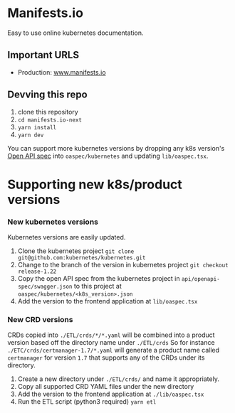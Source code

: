 # Manifests.io

Easy to use online kubernetes documentation.

## Important URLS
- Production: www.manifests.io


## Devving this repo
1. clone this repository
2. `cd manifests.io-next`
3. `yarn install`
4. `yarn dev`

You can support more kubernetes versions by dropping any k8s version's [Open API spec](https://github.com/kubernetes/kubernetes/blob/master/api/openapi-spec/swagger.json) into `oaspec/kubernetes` and updating `lib/oaspec.tsx`.

# Supporting new k8s/product versions

### New kubernetes versions
Kubernetes versions are easily updated.
1. Clone the kubernetes project `git clone git@github.com:kubernetes/kubernetes.git`
2. Change to the branch of the version in kubernetes project `git checkout release-1.22`
3. Copy the open API spec from the kubernetes project in `api/openapi-spec/swagger.json` to this project at `oaspec/kubernetes/<k8s_version>.json`
4. Add the version to the frontend application at `lib/oaspec.tsx`


### New CRD versions
CRDs copied into `./ETL/crds/*/*.yaml` will be combined into a product version based off the directory name under `./ETL/crds`
So for instance `./ETC/crds/certmanager-1.7/*.yaml` will generate a product name called `certmanager` for version `1.7` that supports any of the CRDs under its directory.

1. Create a new directory under `./ETL/crds/` and name it appropriately.
2. Copy all supported CRD YAML files under the new directory
3. Add the version to the frontend application at `./lib/oaspec.tsx`
4. Run the ETL script (python3 required) `yarn etl`
